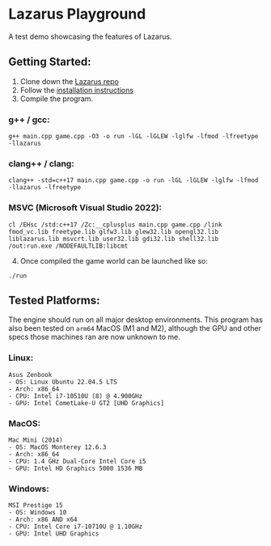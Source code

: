 # Lazarus Playground 
A test demo showcasing the features of Lazarus.

## Getting Started:
1. Clone down the [Lazarus repo](https://github.com/ford-jones/Lazarus)
2. Follow the [installation instructions](https://github.com/ford-jones/Lazarus/blob/main/docs/getting-started.md)
3. Compile the program. 

### g++ / gcc:
```
g++ main.cpp game.cpp -O3 -o run -lGL -lGLEW -lglfw -lfmod -lfreetype -llazarus
```
### clang++ / clang:
```
clang++ -std=c++17 main.cpp game.cpp -o run -lGL -lGLEW -lglfw -lfmod -llazarus -lfreetype
```
### MSVC (Microsoft Visual Studio 2022):
```
cl /EHsc /std:c++17 /Zc:__cplusplus main.cpp game.cpp /link fmod_vc.lib freetype.lib glfw3.lib glew32.lib opengl32.lib liblazarus.lib msvcrt.lib user32.lib gdi32.lib shell32.lib /out:run.exe /NODEFAULTLIB:libcmt
```
4. Once compiled the game world can be launched like so:
```
./run
```

## Tested Platforms:
The engine should run on all major desktop environments. This program has also been tested on `arm64` MacOS (M1 and M2), although the GPU and other specs those machines ran are now unknown to me.

### Linux:
```
Asus Zenbook
- OS: Linux Ubuntu 22.04.5 LTS 
- Arch: x86_64
- CPU: Intel i7-10510U (8) @ 4.900GHz
- GPU: Intel CometLake-U GT2 [UHD Graphics]
```
### MacOS:
``` 
Mac Mini (2014)
- OS: MacOS Monterey 12.6.3
- Arch: x86_64
- CPU: 1.4 GHz Dual-Core Intel Core i5
- GPU: Intel HD Graphics 5000 1536 MB
```
### Windows:
```
MSI Prestige 15
- OS: Windows 10
- Arch: x86 AND x64
- CPU: Intel Core i7-10710U @ 1.10GHz
- GPU: Intel UHD Graphics
```